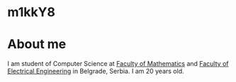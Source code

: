 # m1kkY8

# About me
I am student of Computer Science at [Faculty of Mathematics]() and [Faculty of Electrical Engineering]() in Belgrade, Serbia. 
I am 20 years old.


